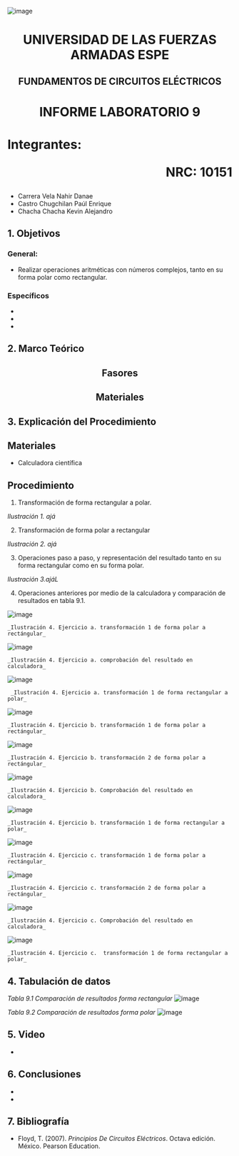 ![image](https://user-images.githubusercontent.com/93786746/140656495-1e9017c5-1622-4145-a547-0ebbe5014f3d.png)
# <p align=center> UNIVERSIDAD DE LAS FUERZAS ARMADAS ESPE 
## <p align=center> FUNDAMENTOS DE CIRCUITOS ELÉCTRICOS
# <p align=center>  INFORME LABORATORIO 9
# Integrantes: <p align=right> NRC: 10151
* Carrera Vela Nahir Danae
* Castro Chugchilan Paúl Enrique
* Chacha Chacha Kevin Alejandro
## 1. Objetivos
  ### General: 
  * Realizar operaciones aritméticas con números complejos, tanto en su forma polar como rectangular.
  ### Específicos
  *
  * 
  * 
## 2. Marco Teórico
  ## <p align=center> Fasores

    
  ## <p align=center> Materiales


## 3. Explicación del Procedimiento
   ## Materiales
 * Calculadora científica
## Procedimiento
    
1) Transformación de forma rectangular a polar.
    

_Ilustración 1. ajá_
    
2) Transformación de forma polar a rectangular
 


_Ilustración 2. ajá_
    
3) Operaciones paso a paso, y representación del resultado tanto en su forma rectangular como en su forma polar.



_Ilustración 3.ajáL_
    
4) Operaciones anteriores por medio de la calculadora y comparación de resultados en tabla 9.1.
    
![image](https://user-images.githubusercontent.com/93786746/155035838-5521dc0e-5967-435a-a652-a0cdf5506299.png)

    _Ilustración 4. Ejercicio a. transformación 1 de forma polar a rectángular_   
  
![image](https://user-images.githubusercontent.com/93786746/155035781-f8d71280-37c4-4c8c-8330-1e912ad339cc.png)

    _Ilustración 4. Ejercicio a. comprobación del resultado en calculadora_  
    
![image](https://user-images.githubusercontent.com/93786746/155036742-4aed6f5d-f800-492d-821d-0d7b75135d5c.png)

     _Ilustración 4. Ejercicio a. transformación 1 de forma rectangular a polar_  
    
![image](https://user-images.githubusercontent.com/93786746/155035957-7787792d-d90d-4816-b943-f7ff3bd41510.png)

    _Ilustración 4. Ejercicio b. transformación 1 de forma polar a rectángular_  
     
![image](https://user-images.githubusercontent.com/93786746/155036031-72266396-f84f-493e-b9e9-ee5b42068654.png)

    _Ilustración 4. Ejercicio b. transformación 2 de forma polar a rectángular_ 
    
![image](https://user-images.githubusercontent.com/93786746/155036110-0faaa927-055b-4ec0-90d3-53f04942ff68.png)

    _Ilustración 4. Ejercicio b. Comprobación del resultado en calculadora_ 
    
![image](https://user-images.githubusercontent.com/93786746/155036877-f116b058-fb1b-45fa-807e-e5c1b85caac4.png)
    
    _Ilustración 4. Ejercicio b. transformación 1 de forma rectangular a polar_
 
![image](https://user-images.githubusercontent.com/93786746/155036222-15b37e2a-3bec-4f9b-9904-6add25ceea15.png)

    _Ilustración 4. Ejercicio c. transformación 1 de forma polar a rectángular_ 
 
![image](https://user-images.githubusercontent.com/93786746/155036380-1681785c-538f-4c62-a0c1-d40588ecd8d0.png)

    _Ilustración 4. Ejercicio c. transformación 2 de forma polar a rectángular_ 
  
![image](https://user-images.githubusercontent.com/93786746/155036409-0c26c999-ff93-4799-a97b-7ec0f37026f5.png)

    _Ilustración 4. Ejercicio c. Comprobación del resultado en calculadora_ 
    
![image](https://user-images.githubusercontent.com/93786746/155037013-52283072-726b-40c1-87dd-a21123c49d39.png)

    _Ilustración 4. Ejercicio c.  transformación 1 de forma rectangular a polar_ 
    
## 4. Tabulación de datos
    
    
_Tabla 9.1 Comparación de resultados forma rectangular_
![image](https://user-images.githubusercontent.com/93786746/155047390-efcc565e-2789-45a0-8adf-5a4eada90ce5.png)
    


_Tabla 9.2 Comparación de resultados forma polar_
  ![image](https://user-images.githubusercontent.com/93786746/155047446-600cbec3-c4e9-4ccf-9213-cc60fb3e3063.png)
  


## 5. Video
  * 
## 6. Conclusiones
  * 
  * 
## 7. Bibliografía
    
 * Floyd, T. (2007). _Principios De Circuitos Eléctricos_. Octava edición. México. Pearson Education.
